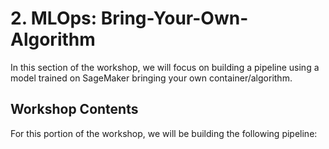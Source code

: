 # 2. MLOps: Bring-Your-Own-Algorithm

In this section of the workshop, we will focus on building a pipeline using a model trained on SageMaker bringing your own container/algorithm. 

## Workshop Contents

For this portion of the workshop, we will be building the following pipeline:  